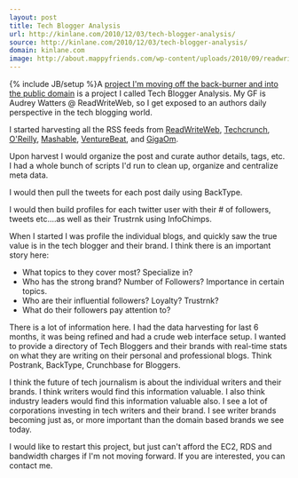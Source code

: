 ```yaml
---
layout: post
title: Tech Blogger Analysis
url: http://kinlane.com/2010/12/03/tech-blogger-analysis/
source: http://kinlane.com/2010/12/03/tech-blogger-analysis/
domain: kinlane.com
image: http://about.mappyfriends.com/wp-content/uploads/2010/09/readwriteweb.jpg
---
```

{% include JB/setup %}<img src="http://about.mappyfriends.com/wp-content/uploads/2010/09/readwriteweb.jpg" alt="" align="right" />A <a href="http://www.kinlane.com/2010/12/ideation-and-project-evolution/" target="_blank">project I'm moving off the back-burner and into the public domain</a> is a project I called Tech Blogger Analysis. My GF is Audrey Watters @ ReadWriteWeb, so I get exposed to an authors daily perspective in the tech blogging world.<p></p>
I started harvesting all the RSS feeds from <a href="http://www.readwriteweb.com" target="_blank">ReadWriteWeb</a>, <a href="http://www.techcrunch.com" target="_blank">Techcrunch</a>, <a href="http://radar.oreilly.com" target="_blank">O'Reilly</a>, <a href="http://www.mashable.com" target="_blank">Mashable</a>, <a href="http://www.venturebeat.com" target="_blank">VentureBeat</a>, and <a href="http://www.gigaom.com" target="_blank">GigaOm</a>.<p></p>
Upon harvest I would organize the post and curate author details, tags, etc. I had a whole bunch of scripts I'd run to clean up, organize and centralize meta data.<p></p>
I would then pull the tweets for each post daily using BackType.<p></p>
I would then build profiles for each twitter user with their # of followers, tweets etc....as well as their Trustrnk using InfoChimps.<p></p>
When I started I was profile the individual blogs, and quickly saw the true value is in the tech blogger and their brand. I think there is an important story here:
<ul class="mainlist">
	<li>What topics to they cover most? Specialize in?</li>
	<li>Who has the strong brand? Number of Followers? Importance in certain topics.</li>
	<li>Who are their influential followers? Loyalty? Trustrnk?</li>
	<li>What do their followers pay attention to?</li>
</ul>
There is a lot of information here. I had the data harvesting for last 6 months, it was being refined and had a crude web interface setup. I wanted to provide a directory of Tech Bloggers and their brands with real-time stats on what they are writing on their personal and professional blogs.  Think Postrank, BackType, Crunchbase for Bloggers.<p></p>
I think the future of tech journalism is about the individual writers and their brands. I think writers would find this information valuable. I also think industry leaders would find this information valuable also. I see a lot of corporations investing in tech writers and their brand. I see writer brands becoming just as, or more important than the domain based brands we see today.<p></p>
I would like to restart this project, but just can't afford the EC2, RDS and bandwidth charges if I'm not moving forward. If you are interested, you can contact me.